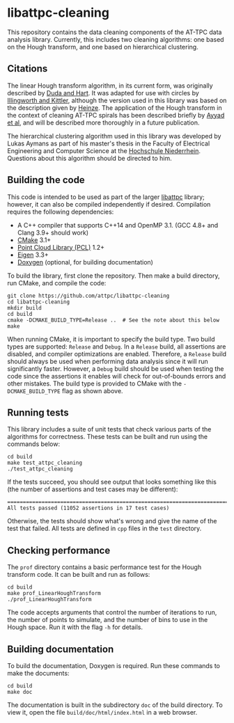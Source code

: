 # libattpc-cleaning

This repository contains the data cleaning components of the AT-TPC data analysis library. Currently, this
includes two cleaning algorithms: one based on the Hough transform, and one based on hierarchical clustering.

## Citations

The linear Hough transform algorithm, in its current form, was originally described by [Duda and Hart]. It was adapted
for use with circles by [Illingworth and Kittler], although the version used in this library was based on the
description given by [Heinze]. The application of the Hough transform in the context of cleaning AT-TPC spirals has been
described briefly by [Ayyad et al], and will be described more thoroughly in a future publication.

The hierarchical clustering algorithm used in this library was developed by Lukas Aymans as part of his
master's thesis in the Faculty of Electrical Engineering and Computer Science at the [Hochschule Niederrhein].
Questions about this algorithm should be directed to him.

[Duda and Hart]: https://dx.doi.org/10.1145/361237.361242
[Illingworth and Kittler]: https://dx.doi.org/10.1109/TPAMI.1987.4767964
[Heinze]: https://dx.doi.org/10.3204/DESY-THESIS-2013-055
[Ayyad et al]: https://dx.doi.org/10.1088/1742-6596/876/1/012003
[Hochschule Niederrhein]: https://www.hs-niederrhein.de/home-en/

## Building the code

This code is intended to be used as part of the larger [libattpc](https://github.com/attpc/libattpc) library;
however, it can also be compiled independently if desired. Compilation requires the following dependencies:

- A C++ compiler that supports C++14 and OpenMP 3.1. (GCC 4.8+ and Clang 3.9+ should work)
- [CMake] 3.1+
- [Point Cloud Library (PCL)] 1.2+
- [Eigen] 3.3+
- [Doxygen] (optional, for building documentation)

To build the library, first clone the repository. Then make a build directory, run CMake, and compile the code:

```shell
git clone https://github.com/attpc/libattpc-cleaning
cd libattpc-cleaning
mkdir build
cd build
cmake -DCMAKE_BUILD_TYPE=Release ..  # See the note about this below
make
```

When running CMake, it is important to specify the build type. Two build types are supported: `Release` and `Debug`. In
a `Release` build, all assertions are disabled, and compiler optimizations are enabled. Therefore, a `Release` build
should always be used when performing data analysis since it will run significantly faster. However, a `Debug` build
should be used when testing the code since the assertions it enables will check for out-of-bounds errors and other
mistakes. The build type is provided to CMake with the `-DCMAKE_BUILD_TYPE` flag as shown above.

[CMake]: https://cmake.org/
[Point Cloud Library (PCL)]: http://pointclouds.org/
[Eigen]: http://eigen.tuxfamily.org/
[Doxygen]: http://www.doxygen.org

## Running tests

This library includes a suite of unit tests that check various parts of the algorithms for correctness. These tests can
be built and run using the commands below:

```shell
cd build
make test_attpc_cleaning
./test_attpc_cleaning
```

If the tests succeed, you should see output that looks something like this (the number of assertions and test cases may
be different):

```text
===============================================================================
All tests passed (11052 assertions in 17 test cases)

```

Otherwise, the tests should show what's wrong and give the name of the test that failed. All tests are defined in `cpp`
files in the `test` directory.

## Checking performance

The `prof` directory contains a basic performance test for the Hough transform code. It can be built and run as follows:

```shell
cd build
make prof_LinearHoughTransform
./prof_LinearHoughTransform
```

The code accepts arguments that control the number of iterations to run, the number of points to simulate, and the
number of bins to use in the Hough space. Run it with the flag `-h` for details.

## Building documentation

To build the documentation, Doxygen is required. Run these commands to make the documents:

```shell
cd build
make doc
```

The documentation is built in the subdirectory `doc` of the build directory. To view it, open the file
`build/doc/html/index.html` in a web browser.
